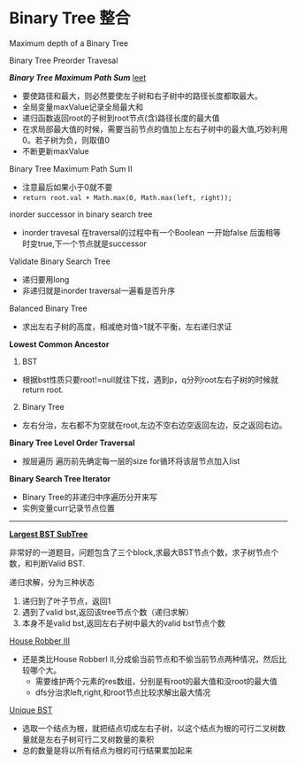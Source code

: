 # Binary Tree 整合

Maximum depth of a Binary Tree

Binary Tree Preorder Travesal

***Binary Tree Maximum Path Sum*** [leet](https://leetcode.com/problems/binary-tree-maximum-path-sum/)
* 要使路径和最大，则必然要使左子树和右子树中的路径长度都取最大。
* 全局变量maxValue记录全局最大和
* 递归函数返回root的子树到root节点(含)路径长度的最大值
* 在求局部最大值的时候，需要当前节点的值加上左右子树中的最大值,巧妙利用0。若子树为负，则取值0
* 不断更新maxValue

Binary Tree Maximum Path Sum II
* 注意最后如果小于0就不要
* ```return root.val + Math.max(0, Math.max(left, right));```



inorder successor in binary search tree
* inorder travesal 在traversal的过程中有一个Boolean 一开始false 后面相等时变true,下一个节点就是successor

Validate Binary Search Tree
* 递归要用long
* 非递归就是inorder traversal一遍看是否升序

Balanced Binary Tree
* 求出左右子树的高度，相减绝对值>1就不平衡，左右递归求证

**Lowest Common Ancestor**
1. BST
* 根据bst性质只要root!=null就往下找，遇到p，q分列root左右子树的时候就return root.
2. Binary Tree
* 左右分治，左右都不为空就在root,左边不空右边空返回左边，反之返回右边。

**Binary Tree Level Order Traversal**
* 按层遍历 遍历前先确定每一层的size for循环将该层节点加入list

**Binary Search Tree Iterator**
* Binary Tree的非递归中序遍历分开来写
* 实例变量curr记录节点位置

---

[**Largest BST SubTree**](https://gretchency.gitbooks.io/leetcode/content/largest_bst_subtree.html)

非常好的一道题目，问题包含了三个block,求最大BST节点个数，求子树节点个数，和判断Valid BST.

递归求解，分为三种状态
1. 递归到了叶子节点，返回1
2. 遇到了valid bst,返回该tree节点个数（递归求解）
3. 本身不是valid bst,返回左右子树中最大的valid bst节点个数

[House Robber III](https://gretchency.gitbooks.io/leetcode/content/house_robber_iii.html)

* 还是类比House RobberI II,分成偷当前节点和不偷当前节点两种情况，然后比较哪个大。
  * 需要维护两个元素的res数组，分别是有root的最大值和没root的最大值
  * dfs分治求left,right,和root节点比较求解出最大情况

[Unique BST](https://gretchency.gitbooks.io/leetcode/content/unique_bst_dp.html)
* 选取一个结点为根，就把结点切成左右子树，以这个结点为根的可行二叉树数量就是左右子树可行二叉树数量的乘积
* 总的数量是将以所有结点为根的可行结果累加起来
